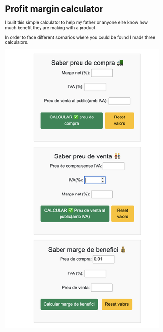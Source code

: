 # Profit margin calculator

I built this simple calculator to help my father or anyone else know how much benefit they are making with a product.

In order to face different scenarios where you could be found I made three calculators.

![PageSample](images/pageSample.png)
